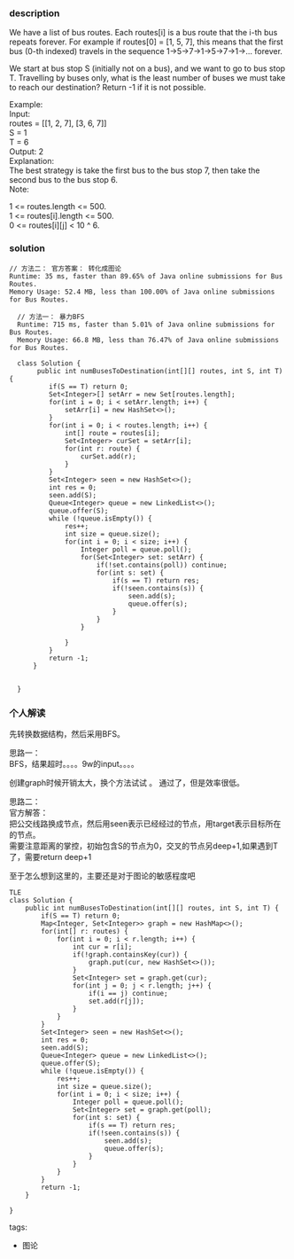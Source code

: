 ### description    
  We have a list of bus routes. Each routes[i] is a bus route that the i-th bus repeats forever. For example if routes[0] = [1, 5, 7], this means that the first bus (0-th indexed) travels in the sequence 1->5->7->1->5->7->1->... forever.  
    
  We start at bus stop S (initially not on a bus), and we want to go to bus stop T. Travelling by buses only, what is the least number of buses we must take to reach our destination? Return -1 if it is not possible.  
    
  Example:  
  Input:   
  routes = [[1, 2, 7], [3, 6, 7]]  
  S = 1  
  T = 6  
  Output: 2  
  Explanation:   
  The best strategy is take the first bus to the bus stop 7, then take the second bus to the bus stop 6.  
  Note:  
    
  1 <= routes.length <= 500.  
  1 <= routes[i].length <= 500.  
  0 <= routes[i][j] < 10 ^ 6.  
### solution    
```    
// 方法二： 官方答案： 转化成图论  
Runtime: 35 ms, faster than 89.65% of Java online submissions for Bus Routes.  
Memory Usage: 52.4 MB, less than 100.00% of Java online submissions for Bus Routes.  
    
  // 方法一： 暴力BFS  
  Runtime: 715 ms, faster than 5.01% of Java online submissions for Bus Routes.  
  Memory Usage: 66.8 MB, less than 76.47% of Java online submissions for Bus Routes.  
    
  class Solution {      
       public int numBusesToDestination(int[][] routes, int S, int T) {  
          if(S == T) return 0;  
          Set<Integer>[] setArr = new Set[routes.length];  
          for(int i = 0; i < setArr.length; i++) {  
              setArr[i] = new HashSet<>();  
          }  
          for(int i = 0; i < routes.length; i++) {  
              int[] route = routes[i];  
              Set<Integer> curSet = setArr[i];  
              for(int r: route) {  
                  curSet.add(r);  
              }  
          }  
          Set<Integer> seen = new HashSet<>();  
          int res = 0;  
          seen.add(S);  
          Queue<Integer> queue = new LinkedList<>();  
          queue.offer(S);  
          while (!queue.isEmpty()) {  
              res++;  
              int size = queue.size();  
              for(int i = 0; i < size; i++) {  
                  Integer poll = queue.poll();  
                  for(Set<Integer> set: setArr) {  
                      if(!set.contains(poll)) continue;  
                      for(int s: set) {  
                          if(s == T) return res;  
                          if(!seen.contains(s)) {  
                              seen.add(s);  
                              queue.offer(s);  
                          }  
                      }  
                  }  
    
              }  
          }  
          return -1;  
      }  
    
    
  }  
```    
    
### 个人解读    
  先转换数据结构，然后采用BFS。  
    
  思路一：  
  BFS，结果超时。。。。9w的input。。。。    
    
  创建graph时候开销太大，换个方法试试 。 通过了，但是效率很低。  
    
  思路二：  
  官方解答：  
  把公交线路换成节点，然后用seen表示已经经过的节点，用target表示目标所在的节点。  
  需要注意距离的掌控，初始包含S的节点为0，交叉的节点另deep+1,如果遇到T了，需要return deep+1  
    
  至于怎么想到这里的，主要还是对于图论的敏感程度吧  
    
  ```  
  TLE   
  class Solution {      
      public int numBusesToDestination(int[][] routes, int S, int T) {  
          if(S == T) return 0;  
          Map<Integer, Set<Integer>> graph = new HashMap<>();  
          for(int[] r: routes) {  
              for(int i = 0; i < r.length; i++) {  
                  int cur = r[i];  
                  if(!graph.containsKey(cur)) {  
                      graph.put(cur, new HashSet<>());  
                  }  
                  Set<Integer> set = graph.get(cur);  
                  for(int j = 0; j < r.length; j++) {  
                      if(i == j) continue;  
                      set.add(r[j]);  
                  }  
              }  
          }  
          Set<Integer> seen = new HashSet<>();  
          int res = 0;  
          seen.add(S);  
          Queue<Integer> queue = new LinkedList<>();  
          queue.offer(S);  
          while (!queue.isEmpty()) {  
              res++;  
              int size = queue.size();  
              for(int i = 0; i < size; i++) {  
                  Integer poll = queue.poll();  
                  Set<Integer> set = graph.get(poll);  
                  for(int s: set) {  
                      if(s == T) return res;  
                      if(!seen.contains(s)) {  
                          seen.add(s);  
                          queue.offer(s);  
                      }  
                  }  
              }  
          }  
          return -1;  
      }  
    
  }  
  ```  
    
tags:    
  -  图论  
